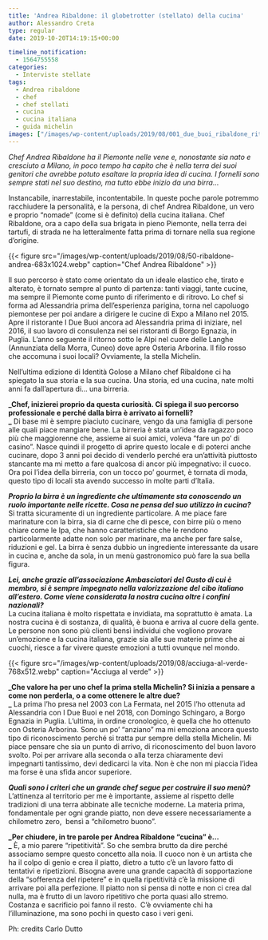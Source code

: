 ```yaml
---
title: 'Andrea Ribaldone: il globetrotter (stellato) della cucina'
author: Alessandro Creta
type: regular
date: 2019-10-20T14:19:15+00:00

timeline_notification:
  - 1564755558
categories:
  - Interviste stellate
tags:
  - Andrea ribaldone
  - chef
  - chef stellati
  - cucina
  - cucina italiana
  - guida michelin
images: ["/images/wp-content/uploads/2019/08/001_due_buoi_ribaldone_ritratto_hr_y4a4899-800x445.webp"]
---
```

_Chef Andrea Ribaldone ha il Piemonte nelle vene e, nonostante sia nato e cresciuto a Milano, in poco tempo ha capito che è nella terra dei suoi genitori che avrebbe potuto esaltare la propria idea di cucina. I fornelli sono sempre stati nel suo destino, ma tutto ebbe inizio da una birra…_

Instancabile, inarrestabile, incontentabile. In queste poche parole potremmo racchiudere la personalità, e la persona, di chef Andrea Ribaldone, un vero e proprio “nomade” (come si è definito) della cucina italiana. Chef Ribaldone, ora a capo della sua brigata in pieno Piemonte, nella terra dei tartufi, di strada ne ha letteralmente fatta prima di tornare nella sua regione d’origine.


{{< figure src="/images/wp-content/uploads/2019/08/50-ribaldone-andrea-683x1024.webp" caption="Chef Andrea Ribaldone" >}}


Il suo percorso è stato come orientato da un ideale elastico che, tirato e alterato, è tornato sempre al punto di partenza: tanti viaggi, tante cucine, ma sempre il Piemonte come punto di riferimento e di ritrovo. Lo chef si forma ad Alessandria prima dell’esperienza parigina, torna nel capoluogo piemontese per poi andare a dirigere le cucine di Expo a Milano nel 2015. Apre il ristorante I Due Buoi ancora ad Alessandria prima di iniziare, nel 2016, il suo lavoro di consulenza nei sei ristoranti di Borgo Egnazia, in Puglia. L’anno seguente il ritorno sotto le Alpi nel cuore delle Langhe (Annunziata della Morra, Cuneo) dove apre Osteria Arborina. Il filo rosso che accomuna i suoi locali? Ovviamente, la stella Michelin.

Nell’ultima edizione di Identità Golose a Milano chef Ribaldone ci ha spiegato la sua storia e la sua cucina. Una storia, ed una cucina, nate molti anni fa dall’apertura di… una birreria.

**_Chef, inizierei proprio da questa curiosità. Ci spiega il suo percorso professionale e perché dalla birra è arrivato ai fornelli?  
_** Di base mi è sempre piaciuto cucinare, vengo da una famiglia di persone alle quali piace mangiare bene. La birreria è stata un’idea da ragazzo poco più che maggiorenne che, assieme ai suoi amici, voleva “fare un po’ di casino”. Nasce quindi il progetto di aprire questo locale e di poterci anche cucinare, dopo 3 anni poi decido di venderlo perché era un’attività piuttosto stancante ma mi metto a fare qualcosa di ancor più impegnativo: il cuoco. Ora poi l’idea della birreria, con un tocco po’ gourmet, è tornata di moda, questo tipo di locali sta avendo successo in molte parti d’Italia.

**_Proprio la birra è un ingrediente che ultimamente sta conoscendo un ruolo importante nelle ricette. Cosa ne pensa del suo utilizzo in cucina?_**  
Si tratta sicuramente di un ingrediente particolare. A me piace fare marinature con la birra, sia di carne che di pesce, con birre più o meno chiare come le Ipa, che hanno caratteristiche che le rendono particolarmente adatte non solo per marinare, ma anche per fare salse, riduzioni e gel. La birra è senza dubbio un ingrediente interessante da usare in cucina e, anche da sola, in un menù gastronomico può fare la sua bella figura.

**_Lei, anche grazie all’associazione Ambasciatori del Gusto di cui è membro, si è sempre impegnato nella valorizzazione del cibo italiano all’estero. Come viene considerata la nostra cucina oltre i confini nazionali?&nbsp;_**  
La cucina italiana è molto rispettata e invidiata, ma soprattutto è amata. La nostra cucina è di sostanza, di qualità, è buona e arriva al cuore della gente. Le persone non sono più clienti bensì individui che vogliono provare un’emozione e la cucina italiana, grazie sia alle sue materie prime che ai cuochi, riesce a far vivere queste emozioni a tutti ovunque nel mondo.


{{< figure src="/images/wp-content/uploads/2019/08/acciuga-al-verde-768x512.webp" caption="Acciuga al verde" >}}


**_Che valore ha per uno chef la prima stella Michelin? Si inizia a pensare a come non perderla, o a come ottenere le altre due?  
_** La prima l’ho presa nel 2003 con La Fermata, nel 2015 l’ho ottenuta ad Alessandria con I Due Buoi e nel 2018, con Domingo Schingaro, a Borgo Egnazia in Puglia. L’ultima, in ordine cronologico, è quella che ho ottenuto con Osteria Arborina. Sono un po’ “anziano” ma mi emoziona ancora questo tipo di riconoscimento perché si tratta pur sempre della stella Michelin. Mi piace pensare che sia un punto di arrivo, di riconoscimento del buon lavoro svolto. Poi per arrivare alla seconda o alla terza chiaramente devi impegnarti tantissimo, devi dedicarci la vita. Non è che non mi piaccia l’idea ma forse è una sfida ancor superiore.

**_Quali sono i criteri che un grande chef segue per costruire il suo menù?_**  
L’attinenza al territorio per me è importante, assieme al rispetto delle tradizioni di una terra abbinate alle tecniche moderne. La materia prima, fondamentale per ogni grande piatto, non deve essere necessariamente a&nbsp; chilometro zero,&nbsp; bensì a “chilometro buono”.

**_Per chiudere, in tre parole per Andrea Ribaldone “cucina” è…  
_** È, a mio parere “ripetitività”. So che sembra brutto da dire perché associamo sempre questo concetto alla noia. Il cuoco non è un artista che ha il colpo di genio e crea il piatto, dietro a tutto c’è un lavoro fatto di tentativi e ripetizioni. Bisogna avere una grande capacità di sopportazione della “sofferenza del ripetere” e in quella ripetitività c’è la missione di arrivare poi alla perfezione. Il piatto non si pensa di notte e non ci crea dal nulla, ma è frutto di un lavoro ripetitivo che porta quasi allo stremo. Costanza e sacrificio poi fanno il resto.&nbsp; C’è ovviamente chi ha l’illuminazione, ma sono pochi in questo caso i veri geni. 

Ph: credits Carlo Dutto